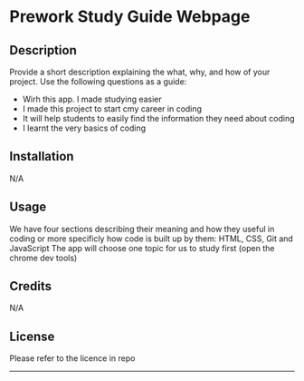 # Prework Study Guide Webpage

## Description

Provide a short description explaining the what, why, and how of your project. Use the following questions as a guide:

- Wirh this app. I made studying easier
- I made this project to start cmy career in coding
- It will help students to easily find the information they need about coding
- I learnt the very basics of coding


## Installation

N/A

## Usage

We have four sections describing their meaning and how they useful in coding or more specificly how code is built up by them:
HTML, CSS, Git and JavaScript
The app will choose one topic for us to study first (open the chrome dev tools)


## Credits

N/A

## License

Please refer to the licence in repo

---
